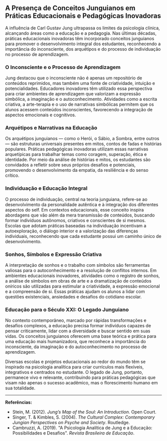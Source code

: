 
## A Presença de Conceitos Junguianos em Práticas Educacionais e Pedagógicas Inovadoras

A influência de Carl Gustav Jung ultrapassa os limites da psicologia clínica, alcançando áreas como a educação e a pedagogia. Nas últimas décadas, práticas educacionais inovadoras têm incorporado conceitos junguianos para promover o desenvolvimento integral dos estudantes, reconhecendo a importância do inconsciente, dos arquétipos e do processo de individuação no processo de aprendizagem.

### O Inconsciente e o Processo de Aprendizagem

Jung destacou que o inconsciente não é apenas um repositório de conteúdos reprimidos, mas também uma fonte de criatividade, intuição e potencialidades. Educadores inovadores têm utilizado essa perspectiva para criar ambientes de aprendizagem que valorizam a expressão simbólica, a imaginação e o autoconhecimento. Atividades como a escrita criativa, a arte-terapia e o uso de narrativas simbólicas permitem que os alunos acessem conteúdos inconscientes, favorecendo a integração de aspectos emocionais e cognitivos.

### Arquétipos e Narrativas na Educação

Os arquétipos junguianos — como o Herói, o Sábio, a Sombra, entre outros — são estruturas universais presentes em mitos, contos de fadas e histórias populares. Práticas pedagógicas inovadoras utilizam essas narrativas arquetípicas para trabalhar temas como coragem, superação, ética e identidade. Por meio da análise de histórias e mitos, os estudantes são convidados a refletir sobre seus próprios desafios e potenciais, promovendo o desenvolvimento da empatia, da resiliência e do senso crítico.

### Individuação e Educação Integral

O processo de individuação, central na teoria junguiana, refere-se ao desenvolvimento da personalidade autêntica e à integração dos diferentes aspectos do self. Em contextos educacionais, esse conceito inspira abordagens que vão além da mera transmissão de conteúdos, buscando formar indivíduos autônomos, criativos e conscientes de si mesmos. Escolas que adotam práticas baseadas na individuação incentivam a autoexploração, o diálogo interior e a valorização das diferenças individuais, reconhecendo que cada estudante possui um caminho único de desenvolvimento.

### Sonhos, Símbolos e Expressão Criativa

A interpretação de sonhos e o trabalho com símbolos são ferramentas valiosas para o autoconhecimento e a resolução de conflitos internos. Em ambientes educacionais inovadores, atividades como o registro de sonhos, a análise de símbolos em obras de arte e a dramatização de conteúdos oníricos são utilizadas para estimular a criatividade, a expressão emocional e a compreensão de si. Essas práticas ajudam os alunos a lidar com questões existenciais, ansiedades e desafios do cotidiano escolar.

### Educação para o Século XXI: O Legado Junguiano

No contexto contemporâneo, marcado por rápidas transformações e desafios complexos, a educação precisa formar indivíduos capazes de pensar criticamente, lidar com a diversidade e buscar sentido em suas vidas. Os conceitos junguianos oferecem uma base teórica e prática para uma educação mais humanizadora, que reconhece a importância do inconsciente, da imaginação e do autoconhecimento no processo de aprendizagem.

Diversas escolas e projetos educacionais ao redor do mundo têm se inspirado na psicologia analítica para criar currículos mais flexíveis, integrativos e centrados no estudante. O legado de Jung, portanto, permanece vivo e relevante, contribuindo para práticas pedagógicas que visam não apenas o sucesso acadêmico, mas o florescimento humano em sua totalidade.

---

**Referências:**

- Stein, M. (2012). *Jung’s Map of the Soul: An Introduction*. Open Court.
- Singer, T. & Kimbles, S. (2004). *The Cultural Complex: Contemporary Jungian Perspectives on Psyche and Society*. Routledge.
- Cambruzzi, A. (2019). "A Psicologia Analítica de Jung e a Educação: Possibilidades e Desafios". *Revista Brasileira de Educação*.
```
